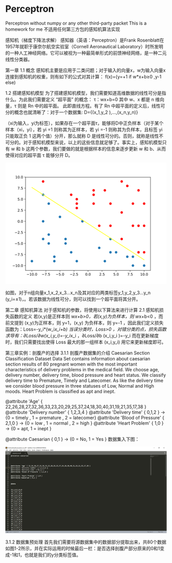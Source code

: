 # Perceptron
Perceptron without numpy or any other third-party packet 
This is a homework for me
不适用任何第三方包的感知机算法实现

感知机（梯度下降法求解）
感知器（英语：Perceptron）是Frank Rosenblatt在1957年就职于康奈尔航空实验室（Cornell Aeronautical Laboratory）时所发明的一种人工神经网络。它可以被视为一种最简单形式的前馈神经网络，是一种二元线性分类器。

第一章
1.1 概念
感知机主要是应用于二类问题；对于输入的向量x，w为输入向量x连接到感知机的权重，则有如下的公式对其计算：
f(x)={y=+1 if w*x+b≥0   ,y-1 else)

1.2 搭建感知机模型
为了搭建感知机模型，我们需要知道高维数据的线性可分是指什么。为此我们需要定义 “超平面” 的概念：
τ：wx+b=0
其中 w、x 都是 n 维向量，τ 则是 Rn 中的超平面。
此即直线方程。有了 Rn 中超平面的定义后，线性可分的概念也就清晰了：对于一个数据集:
D={(x_1,y_2 ),…,(x_n,y_n)}

（xi为输入，yi为标签），如果存在一个超平面τ，能够将D中正负样本（对于某个样本（xi，yi），若 yi =1 则称其为正样本，若 yi =-1 则称其为负样本，且标签 yi 只能取正负 1 这两个值）分开，那么就称 D 是线性可分的。否则，就称是线性不可分的。对于感知机模型来说，以上的这些信息就足够了。事实上，感知机模型只有 w 和 b 这两个参数，我们要做的就是根据样本的信息来逐步更新 w 和 b、从而使得对应的超平面 τ 能够分开 D。

![image](https://github.com/BitArtificial/Perceptron/blob/master/%E7%A4%BA%E4%BE%8B%E5%9B%BE.svg)


如图，对于n组向量x_1,x_2,x_3…x_n及其对应的两类标签y_1,y_2,y_3…y_n  (y_i=±1)，。若该数据为线性可分，则可以找到一个超平面将其分开。

第二章 感知机算法
对于感知机的参数，将使用以下算法来进行计算
 2.1 感知机损失函数的定义
若(x,y)是正样本则 w*x+b>0，若(x,y)为负样本，则 w*x+b<0 ，而前文提到 (x,y)为正样本，则 y=1，(x,y) 为负样本，则 y=-1 ，因此我们定义损失函数为：Loss=-y_i*(w_i*x_i+b)  当误分类时，Loss>0 ，对错分类的点，损失函数求导有：∂Loss/∂w(x_i,y_i)=-y_i*x_i ，∂Loss/∂b (x_i,y_i )=-y_i
而在更新梯度时，我们只需要找出使得 Loss 最大的那一组样本 (x_i,y_i) 用它来更新梯度即可。


第三章实例：剖腹产的选择
3.1.1 剖腹产数据集的介绍
Caesarian Section Classification Dataset Data Set contains information about caesarian section results of 80 pregnant women with the most important characteristics of delivery problems in the medical field.
We choose age, delivery number, delivery time, blood pressure and heart status. 
We classify delivery time to Premature, Timely and Latecomer. As like the delivery time we consider blood pressure in three statuses of Low, Normal and High moods. Heart Problem is classified as apt and inept. 

@attribute 'Age' { 22,26,28,27,32,36,33,23,20,29,25,37,24,18,30,40,31,19,21,35,17,38 } 
@attribute 'Delivery number' { 1,2,3,4 } 
@attribute 'Delivery time' { 0,1,2 } -> {0 = timely , 1 = premature , 2 = latecomer} 
@attribute 'Blood of Pressure' { 2,1,0 } -> {0 = low , 1 = normal , 2 = high } 
@attribute 'Heart Problem' { 1,0 } -> {0 = apt, 1 = inept } 

@attribute Caesarian { 0,1 } -> {0 = No, 1 = Yes } 
数据集入下图：

![image](https://github.com/BitArtificial/Perceptron/blob/master/cesarean.png)

3.1.2 数据集预处理
首先我们需要将源数据集中的数据部分提取出来，共80个数据如图1-2所示，并在实际运用的时候最后一栏：是否选择剖腹产部分原来的0和1变成-1和1，也就是我们的y分类标签值。
